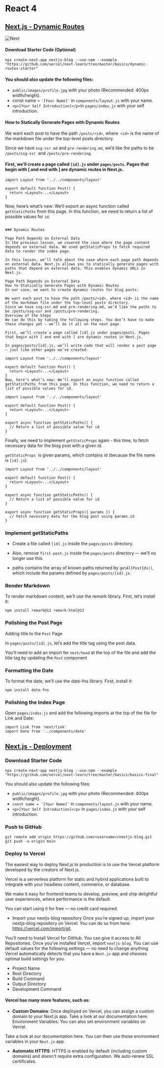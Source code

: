 # React 4

## [Next.js - Dynamic Routes](https://nextjs.org/learn/basics/dynamic-routes)

![Next](https://res.cloudinary.com/netlify/video/upload/q_auto,w_1280,h_720,c_fill,f_auto,so_2/l_text:Roboto_80_center:Next.js%20Dynamic%20Routes,co_white,w_1000,c_fit/explorers/intro.jpg)

#### Download Starter Code (Optional)

`npx create-next-app nextjs-blog --use-npm --example "https://github.com/vercel/next-learn/tree/master/basics/dynamic-routes-starter"`

#### You should also update the following files:

+ `public/images/profile.jpg` with your photo (Recommended: 400px width/height).
+ const name = `'[Your Name]'` in `components/layout.js` with your name.
+ `<p>[Your Self Introduction]</p>`in `pages/index.js` with your self introduction.

#### How to Statically Generate Pages with Dynamic Routes

We want each post to have the path `/posts/<id>`, where` <id>` is the name of the markdown file under the top-level posts directory.

Since we have `ssg-ssr.md` and `pre-rendering.md`, we’d like the paths to be `/posts/ssg-ssr `and `/posts/pre-rendering`.



#### First, we’ll create a page called `[id].js` under `pages/posts`. Pages that begin with [ and end with ] are dynamic routes in Next.js.

```
import Layout from '../../components/layout'

export default function Post() {
  return <Layout>...</Layout>
}
```

Now, here’s what’s new: We’ll export an async function called `getStaticPaths` from this page. 
In this function, we need to return a list of possible values for `id`.

```

### Dynamic Routes

Page Path Depends on External Data
In the previous lesson, we covered the case where the page content depends on external data. We used getStaticProps to fetch required data to render the index page.

In this lesson, we’ll talk about the case where each page path depends on external data. Next.js allows you to statically generate pages with paths that depend on external data. This enables dynamic URLs in Next.js.

Page Path Depends on External Data
How to Statically Generate Pages with Dynamic Routes
In our case, we want to create dynamic routes for blog posts:

We want each post to have the path /posts/<id>, where <id> is the name of the markdown file under the top-level posts directory.
Since we have ssg-ssr.md and pre-rendering.md, we’d like the paths to be /posts/ssg-ssr and /posts/pre-rendering.
Overview of the Steps
We can do this by taking the following steps. You don’t have to make these changes yet — we’ll do it all on the next page.

First, we’ll create a page called [id].js under pages/posts. Pages that begin with [ and end with ] are dynamic routes in Next.js.

In pages/posts/[id].js, we’ll write code that will render a post page — just like other pages we’ve created.

import Layout from '../../components/layout'

export default function Post() {
  return <Layout>...</Layout>
}
Now, here’s what’s new: We’ll export an async function called getStaticPaths from this page. In this function, we need to return a list of possible values for id.

import Layout from '../../components/layout'

export default function Post() {
  return <Layout>...</Layout>
}

export async function getStaticPaths() {
  // Return a list of possible value for id
}

```


Finally, we need to implement `getStaticProps` again - this time, to fetch necessary data for the blog post with a given id. 

`getStaticProps `is given params, which contains id (because the file name is `[id].js`).

```
import Layout from '../../components/layout'

export default function Post() {
  return <Layout>...</Layout>
}

export async function getStaticPaths() {
  // Return a list of possible value for id
}

export async function getStaticProps({ params }) {
  // Fetch necessary data for the blog post using params.id
}
```
### Implement getStaticPaths

+ Create a file called `[id].js` inside the `pages/posts` directory.
+  Also, remove `first-post.js` inside the `pages/posts` directory — we’ll no longer use this.

+ paths contains the array of known paths returned by `getAllPostIds()`, which include the params defined by `pages/posts/[id].js`. 

### Render Markdown

To render markdown content, we’ll use the remark library. First, let’s install it:

`npm install remark@13 remark-html@13`

### Polishing the Post Page

Adding title to the `Post` Page

In `pages/posts/[id].js`, let’s add the title tag using the post data.

You'll need to add an import for `next/head` at the top of the file and add the title tag by updating the `Post` component

### Formatting the Date

To format the date, we’ll use the date-fns library. First, install it:

`npm install date-fns`

### Polishing the Index Page

Open `pages/index.js` and add the following imports at the top of the file for Link and Date:
```
import Link from 'next/link'
import Date from '../components/date'

```



## [Next.js - Deployment](https://nextjs.org/learn/basics/deploying-nextjs-app)

### Download Starter Code

`npx create-next-app nextjs-blog --use-npm --example "https://github.com/vercel/next-learn/tree/master/basics/basics-final"`


You should also update the following files:

+ `public/images/profile.jpg` with your photo (Recommended: 400px width/height).
+ `const name = '[Your Name]'` in `components/layout.js` with your name.
+ `<p>[Your Self Introduction]</p>` in `pages/index.js` with your self introduction.

### Push to GitHub

```
git remote add origin https://github.com/<username>/nextjs-blog.git
git push -u origin main
```
### Deploy to Vercel


The easiest way to deploy Next.js to production is to use the Vercel platform developed by the creators of Next.js.

Vercel is a serverless platform for static and hybrid applications built to integrate with your headless content, commerce, or database.

We make it easy for frontend teams to develop, preview, and ship delightful user experiences, where performance is the default. 

You can start using it for free — no credit card required.


+ Import your nextjs-blog repository
Once you’re signed up, import your nextjs-blog repository on Vercel. You can do so from here: https://vercel.com/import/git.

You’ll need to Install Vercel for GitHub. You can give it access to All Repositories.
Once you’ve installed Vercel, import `nextjs-blog`.
You can use default values for the following settings — no need to change anything. Vercel automatically detects that you have a `Next.js` app and chooses optimal build settings for you.

+ Project Name
+ Root Directory
+ Build Command
+ Output Directory
+ Development Command


#### Vercel has many more features, such as:

+ **Custom Domains**: Once deployed on Vercel, you can assign a custom domain to your Next.js app. Take a look at our documentation here.
Environment Variables: You can also set environment variables on Vercel. 

Take a look at our documentation here. 
You can then use those environment variables in your `Next.js` app.

+ **Automatic HTTPS**: HTTPS is enabled by default (including custom domains) and doesn't require extra configuration. We auto-renew SSL certificates.